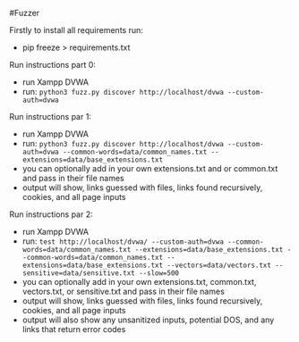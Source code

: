 #Fuzzer

Firstly to install all requirements run:
 - pip freeze > requirements.txt

Run instructions part 0:
 - run Xampp DVWA
 - run: `python3 fuzz.py discover http://localhost/dvwa --custom-auth=dvwa`
 
 Run instructions par 1:
 - run Xampp DVWA
 - run: `python3 fuzz.py discover http://localhost/dvwa --custom-auth=dvwa --common-words=data/common_names.txt --extensions=data/base_extensions.txt`
 - you can optionally add in your own extensions.txt and or common.txt and pass in their file names
 - output will show, links guessed with files, links found recursively, cookies, and all page inputs
 
 
 Run instructions par 2:
 - run Xampp DVWA
 - run: `test http://localhost/dvwa/ --custom-auth=dvwa --common-words=data/common_names.txt --extensions=data/base_extensions.txt --common-words=data/common_names.txt --extensions=data/base_extensions.txt --vectors=data/vectors.txt --sensitive=data/sensitive.txt --slow=500`
 - you can optionally add in your own extensions.txt, common.txt, vectors.txt, or sensitive.txt and pass in their file names
 - output will show, links guessed with files, links found recursively, cookies, and all page inputs
 - output will also show any unsanitized inputs, potential DOS, and any links that return error codes